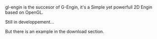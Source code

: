 gl-engin is the succesor of G-Engin, it's a Simple yet powerfull 2D Engin based on OpenGL.

Still in developpement...

But there is an example in the download section.